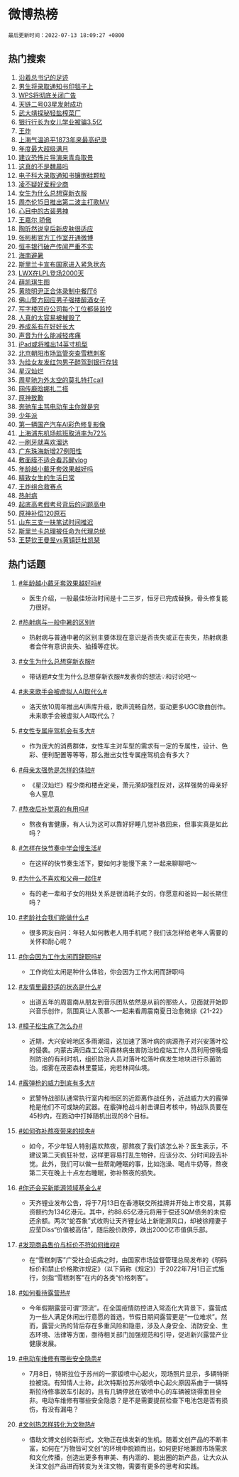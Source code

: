 # 微博热榜

`最后更新时间：2022-07-13 18:09:27 +0800`

## 热门搜索

1. [沿着总书记的足迹](https://m.weibo.cn/search?containerid=100103type%3D1%26t%3D10%26q%3D%23%E6%B2%BF%E7%9D%80%E6%80%BB%E4%B9%A6%E8%AE%B0%E7%9A%84%E8%B6%B3%E8%BF%B9%23&stream_entry_id=51&isnewpage=1&extparam=seat%3D1%26pos%3D0%26filter_type%3Drealtimehot%26c_type%3D51%26dgr%3D0%26cate%3D10103%26display_time%3D1657706965%26pre_seqid%3D1657706965914020025108&luicode=10000011&lfid=106003type%253D25%2526t%253D3%2526disable_hot%253D1%2526filter_type%253Drealtimehot)
1. [男生将录取通知书印毯子上](https://m.weibo.cn/search?containerid=100103type%3D1%26t%3D10%26q%3D%23%E7%94%B7%E7%94%9F%E5%B0%86%E5%BD%95%E5%8F%96%E9%80%9A%E7%9F%A5%E4%B9%A6%E5%8D%B0%E6%AF%AF%E5%AD%90%E4%B8%8A%23&stream_entry_id=31&isnewpage=1&extparam=seat%3D1%26pos%3D0%26c_type%3D31%26dgr%3D0%26cate%3D0%26flag%3D1%26filter_type%3Drealtimehot%26realpos%3D1%26lcate%3D5001%26display_time%3D1657706965%26pre_seqid%3D1657706965914020025108&luicode=10000011&lfid=106003type%253D25%2526t%253D3%2526disable_hot%253D1%2526filter_type%253Drealtimehot)
1. [WPS将彻底关闭广告](https://m.weibo.cn/search?containerid=100103type%3D1%26t%3D10%26q%3D%23WPS%E5%B0%86%E5%BD%BB%E5%BA%95%E5%85%B3%E9%97%AD%E5%B9%BF%E5%91%8A%23&stream_entry_id=31&isnewpage=1&extparam=seat%3D1%26pos%3D1%26c_type%3D31%26dgr%3D0%26cate%3D0%26flag%3D2%26filter_type%3Drealtimehot%26realpos%3D2%26lcate%3D5001%26display_time%3D1657706965%26pre_seqid%3D1657706965914020025108&luicode=10000011&lfid=106003type%253D25%2526t%253D3%2526disable_hot%253D1%2526filter_type%253Drealtimehot)
1. [天链二号03星发射成功](https://m.weibo.cn/search?containerid=100103type%3D1%26t%3D10%26q%3D%23%E5%A4%A9%E9%93%BE%E4%BA%8C%E5%8F%B703%E6%98%9F%E5%8F%91%E5%B0%84%E6%88%90%E5%8A%9F%23&stream_entry_id=31&isnewpage=1&extparam=seat%3D1%26pos%3D2%26c_type%3D31%26dgr%3D0%26cate%3D0%26flag%3D0%26filter_type%3Drealtimehot%26realpos%3D3%26lcate%3D5001%26display_time%3D1657706965%26pre_seqid%3D1657706965914020025108&luicode=10000011&lfid=106003type%253D25%2526t%253D3%2526disable_hot%253D1%2526filter_type%253Drealtimehot)
1. [武大靖探秘轻盐榨菜厂](https://m.weibo.cn/search?containerid=100103type%3D1%26t%3D10%26q%3D%23%E6%AD%A6%E5%A4%A7%E9%9D%96%E6%8E%A2%E7%A7%98%E8%BD%BB%E7%9B%90%E6%A6%A8%E8%8F%9C%E5%8E%82%23&stream_entry_id=31&isnewpage=1&extparam=seat%3D1%26pos%3D3%26c_type%3D31%26dgr%3D0%26adid%3D159741%26cate%3D0%26topic_ad%3D1%26filter_type%3Drealtimehot%26lcate%3D5001%26display_time%3D1657706965%26pre_seqid%3D1657706965914020025108&luicode=10000011&lfid=106003type%253D25%2526t%253D3%2526disable_hot%253D1%2526filter_type%253Drealtimehot)
1. [银行行长为女儿学业被骗3.5亿](https://m.weibo.cn/search?containerid=100103type%3D1%26t%3D10%26q%3D%23%E9%93%B6%E8%A1%8C%E8%A1%8C%E9%95%BF%E4%B8%BA%E5%A5%B3%E5%84%BF%E5%AD%A6%E4%B8%9A%E8%A2%AB%E9%AA%973.5%E4%BA%BF%23&stream_entry_id=31&isnewpage=1&extparam=seat%3D1%26pos%3D4%26c_type%3D31%26dgr%3D0%26cate%3D0%26flag%3D1%26filter_type%3Drealtimehot%26realpos%3D4%26lcate%3D5001%26display_time%3D1657706965%26pre_seqid%3D1657706965914020025108&luicode=10000011&lfid=106003type%253D25%2526t%253D3%2526disable_hot%253D1%2526filter_type%253Drealtimehot)
1. [王炸](https://m.weibo.cn/search?containerid=100103type%3D1%26t%3D10%26q%3D%E7%8E%8B%E7%82%B8&stream_entry_id=31&isnewpage=1&extparam=seat%3D1%26pos%3D5%26c_type%3D31%26dgr%3D0%26cate%3D0%26flag%3D0%26filter_type%3Drealtimehot%26realpos%3D5%26lcate%3D5001%26display_time%3D1657706965%26pre_seqid%3D1657706965914020025108&luicode=10000011&lfid=106003type%253D25%2526t%253D3%2526disable_hot%253D1%2526filter_type%253Drealtimehot)
1. [上海气温追平1873年来最高纪录](https://m.weibo.cn/search?containerid=100103type%3D1%26t%3D10%26q%3D%23%E4%B8%8A%E6%B5%B7%E6%B0%94%E6%B8%A9%E8%BF%BD%E5%B9%B31873%E5%B9%B4%E6%9D%A5%E6%9C%80%E9%AB%98%E7%BA%AA%E5%BD%95%23&stream_entry_id=31&isnewpage=1&extparam=seat%3D1%26pos%3D6%26c_type%3D31%26dgr%3D0%26cate%3D0%26flag%3D1%26filter_type%3Drealtimehot%26realpos%3D6%26lcate%3D5001%26display_time%3D1657706965%26pre_seqid%3D1657706965914020025108&luicode=10000011&lfid=106003type%253D25%2526t%253D3%2526disable_hot%253D1%2526filter_type%253Drealtimehot)
1. [年度最大超级满月](https://m.weibo.cn/search?containerid=100103type%3D1%26t%3D10%26q%3D%23%E5%B9%B4%E5%BA%A6%E6%9C%80%E5%A4%A7%E8%B6%85%E7%BA%A7%E6%BB%A1%E6%9C%88%23&stream_entry_id=31&isnewpage=1&extparam=seat%3D1%26pos%3D7%26c_type%3D31%26dgr%3D0%26adid%3D159701%26cate%3D0%26topic_ad%3D1%26filter_type%3Drealtimehot%26lcate%3D5001%26display_time%3D1657706965%26pre_seqid%3D1657706965914020025108&luicode=10000011&lfid=106003type%253D25%2526t%253D3%2526disable_hot%253D1%2526filter_type%253Drealtimehot)
1. [建议恐怖片导演来青岛取景](https://m.weibo.cn/search?containerid=100103type%3D1%26t%3D10%26q%3D%23%E5%BB%BA%E8%AE%AE%E6%81%90%E6%80%96%E7%89%87%E5%AF%BC%E6%BC%94%E6%9D%A5%E9%9D%92%E5%B2%9B%E5%8F%96%E6%99%AF%23&stream_entry_id=31&isnewpage=1&extparam=seat%3D1%26pos%3D8%26c_type%3D31%26dgr%3D0%26cate%3D0%26flag%3D0%26filter_type%3Drealtimehot%26realpos%3D7%26lcate%3D5001%26display_time%3D1657706965%26pre_seqid%3D1657706965914020025108&luicode=10000011&lfid=106003type%253D25%2526t%253D3%2526disable_hot%253D1%2526filter_type%253Drealtimehot)
1. [这真的不是魏晨吗](https://m.weibo.cn/search?containerid=100103type%3D1%26t%3D10%26q%3D%23%E8%BF%99%E7%9C%9F%E7%9A%84%E4%B8%8D%E6%98%AF%E9%AD%8F%E6%99%A8%E5%90%97%23&stream_entry_id=31&isnewpage=1&extparam=seat%3D1%26pos%3D9%26c_type%3D31%26dgr%3D0%26cate%3D0%26flag%3D0%26filter_type%3Drealtimehot%26realpos%3D8%26lcate%3D5001%26display_time%3D1657706965%26pre_seqid%3D1657706965914020025108&luicode=10000011&lfid=106003type%253D25%2526t%253D3%2526disable_hot%253D1%2526filter_type%253Drealtimehot)
1. [电子科大录取通知书镶嵌硅颗粒](https://m.weibo.cn/search?containerid=100103type%3D1%26t%3D10%26q%3D%23%E7%94%B5%E5%AD%90%E7%A7%91%E5%A4%A7%E5%BD%95%E5%8F%96%E9%80%9A%E7%9F%A5%E4%B9%A6%E9%95%B6%E5%B5%8C%E7%A1%85%E9%A2%97%E7%B2%92%23&stream_entry_id=31&isnewpage=1&extparam=seat%3D1%26pos%3D10%26c_type%3D31%26dgr%3D0%26cate%3D0%26flag%3D0%26filter_type%3Drealtimehot%26realpos%3D9%26lcate%3D5001%26display_time%3D1657706965%26pre_seqid%3D1657706965914020025108&luicode=10000011&lfid=106003type%253D25%2526t%253D3%2526disable_hot%253D1%2526filter_type%253Drealtimehot)
1. [凌不疑好爱程少商](https://m.weibo.cn/search?containerid=100103type%3D1%26t%3D10%26q%3D%23%E5%87%8C%E4%B8%8D%E7%96%91%E5%A5%BD%E7%88%B1%E7%A8%8B%E5%B0%91%E5%95%86%23&stream_entry_id=31&isnewpage=1&extparam=seat%3D1%26pos%3D11%26c_type%3D31%26dgr%3D0%26cate%3D0%26flag%3D1%26filter_type%3Drealtimehot%26realpos%3D10%26lcate%3D5001%26display_time%3D1657706965%26pre_seqid%3D1657706965914020025108&luicode=10000011&lfid=106003type%253D25%2526t%253D3%2526disable_hot%253D1%2526filter_type%253Drealtimehot)
1. [女生为什么总想穿新衣服](https://m.weibo.cn/search?containerid=100103type%3D1%26t%3D10%26q%3D%23%E5%A5%B3%E7%94%9F%E4%B8%BA%E4%BB%80%E4%B9%88%E6%80%BB%E6%83%B3%E7%A9%BF%E6%96%B0%E8%A1%A3%E6%9C%8D%23&stream_entry_id=31&isnewpage=1&extparam=seat%3D1%26pos%3D12%26c_type%3D31%26dgr%3D0%26cate%3D0%26flag%3D0%26filter_type%3Drealtimehot%26realpos%3D11%26lcate%3D5001%26display_time%3D1657706965%26pre_seqid%3D1657706965914020025108&luicode=10000011&lfid=106003type%253D25%2526t%253D3%2526disable_hot%253D1%2526filter_type%253Drealtimehot)
1. [周杰伦15日推出第二波主打歌MV](https://m.weibo.cn/search?containerid=100103type%3D1%26t%3D10%26q%3D%23%E5%91%A8%E6%9D%B0%E4%BC%A615%E6%97%A5%E6%8E%A8%E5%87%BA%E7%AC%AC%E4%BA%8C%E6%B3%A2%E4%B8%BB%E6%89%93%E6%AD%8CMV%23&stream_entry_id=31&isnewpage=1&extparam=seat%3D1%26pos%3D13%26c_type%3D31%26dgr%3D0%26cate%3D0%26flag%3D1%26filter_type%3Drealtimehot%26realpos%3D12%26lcate%3D5001%26display_time%3D1657706965%26pre_seqid%3D1657706965914020025108&luicode=10000011&lfid=106003type%253D25%2526t%253D3%2526disable_hot%253D1%2526filter_type%253Drealtimehot)
1. [心目中的古装男神](https://m.weibo.cn/search?containerid=100103type%3D1%26t%3D10%26q%3D%23%E5%BF%83%E7%9B%AE%E4%B8%AD%E7%9A%84%E5%8F%A4%E8%A3%85%E7%94%B7%E7%A5%9E%23&stream_entry_id=31&isnewpage=1&extparam=seat%3D1%26pos%3D14%26c_type%3D31%26dgr%3D0%26cate%3D0%26flag%3D1%26filter_type%3Drealtimehot%26realpos%3D13%26lcate%3D5001%26display_time%3D1657706965%26pre_seqid%3D1657706965914020025108&luicode=10000011&lfid=106003type%253D25%2526t%253D3%2526disable_hot%253D1%2526filter_type%253Drealtimehot)
1. [王嘉尔 骄傲](https://m.weibo.cn/search?containerid=100103type%3D1%26t%3D10%26q%3D%E7%8E%8B%E5%98%89%E5%B0%94+%E9%AA%84%E5%82%B2&stream_entry_id=31&isnewpage=1&extparam=seat%3D1%26pos%3D15%26c_type%3D31%26dgr%3D0%26cate%3D0%26flag%3D0%26filter_type%3Drealtimehot%26realpos%3D14%26lcate%3D5001%26display_time%3D1657706965%26pre_seqid%3D1657706965914020025108&luicode=10000011&lfid=106003type%253D25%2526t%253D3%2526disable_hot%253D1%2526filter_type%253Drealtimehot)
1. [陶昕然说皇后新皮肤很适应](https://m.weibo.cn/search?containerid=100103type%3D1%26t%3D10%26q%3D%23%E9%99%B6%E6%98%95%E7%84%B6%E8%AF%B4%E7%9A%87%E5%90%8E%E6%96%B0%E7%9A%AE%E8%82%A4%E5%BE%88%E9%80%82%E5%BA%94%23&stream_entry_id=31&isnewpage=1&extparam=seat%3D1%26pos%3D16%26c_type%3D31%26dgr%3D0%26cate%3D0%26flag%3D0%26filter_type%3Drealtimehot%26realpos%3D15%26lcate%3D5001%26display_time%3D1657706965%26pre_seqid%3D1657706965914020025108&luicode=10000011&lfid=106003type%253D25%2526t%253D3%2526disable_hot%253D1%2526filter_type%253Drealtimehot)
1. [张彬彬官方工作室开通微博](https://m.weibo.cn/search?containerid=100103type%3D1%26t%3D10%26q%3D%23%E5%BC%A0%E5%BD%AC%E5%BD%AC%E5%AE%98%E6%96%B9%E5%B7%A5%E4%BD%9C%E5%AE%A4%E5%BC%80%E9%80%9A%E5%BE%AE%E5%8D%9A%23&stream_entry_id=31&isnewpage=1&extparam=seat%3D1%26pos%3D17%26c_type%3D31%26dgr%3D0%26cate%3D0%26flag%3D0%26filter_type%3Drealtimehot%26realpos%3D16%26lcate%3D5001%26display_time%3D1657706965%26pre_seqid%3D1657706965914020025108&luicode=10000011&lfid=106003type%253D25%2526t%253D3%2526disable_hot%253D1%2526filter_type%253Drealtimehot)
1. [恒丰银行破产传闻严重不实](https://m.weibo.cn/search?containerid=100103type%3D1%26t%3D10%26q%3D%23%E6%81%92%E4%B8%B0%E9%93%B6%E8%A1%8C%E7%A0%B4%E4%BA%A7%E4%BC%A0%E9%97%BB%E4%B8%A5%E9%87%8D%E4%B8%8D%E5%AE%9E%23&stream_entry_id=31&isnewpage=1&extparam=seat%3D1%26pos%3D18%26c_type%3D31%26dgr%3D0%26cate%3D0%26flag%3D1%26filter_type%3Drealtimehot%26realpos%3D17%26lcate%3D5001%26display_time%3D1657706965%26pre_seqid%3D1657706965914020025108&luicode=10000011&lfid=106003type%253D25%2526t%253D3%2526disable_hot%253D1%2526filter_type%253Drealtimehot)
1. [海南避暑](https://m.weibo.cn/search?containerid=100103type%3D1%26t%3D10%26q%3D%23%E6%B5%B7%E5%8D%97%E9%81%BF%E6%9A%91%23&stream_entry_id=31&isnewpage=1&extparam=seat%3D1%26pos%3D19%26c_type%3D31%26dgr%3D0%26cate%3D0%26flag%3D0%26filter_type%3Drealtimehot%26realpos%3D18%26lcate%3D5001%26display_time%3D1657706965%26pre_seqid%3D1657706965914020025108&luicode=10000011&lfid=106003type%253D25%2526t%253D3%2526disable_hot%253D1%2526filter_type%253Drealtimehot)
1. [斯里兰卡宣布国家进入紧急状态](https://m.weibo.cn/search?containerid=100103type%3D1%26t%3D10%26q%3D%23%E6%96%AF%E9%87%8C%E5%85%B0%E5%8D%A1%E5%AE%A3%E5%B8%83%E5%9B%BD%E5%AE%B6%E8%BF%9B%E5%85%A5%E7%B4%A7%E6%80%A5%E7%8A%B6%E6%80%81%23&stream_entry_id=31&isnewpage=1&extparam=seat%3D1%26pos%3D20%26c_type%3D31%26dgr%3D0%26cate%3D0%26flag%3D0%26filter_type%3Drealtimehot%26realpos%3D19%26lcate%3D5001%26display_time%3D1657706965%26pre_seqid%3D1657706965914020025108&luicode=10000011&lfid=106003type%253D25%2526t%253D3%2526disable_hot%253D1%2526filter_type%253Drealtimehot)
1. [LWX在LPL登场2000天](https://m.weibo.cn/search?containerid=100103type%3D1%26t%3D10%26q%3D%23LWX%E5%9C%A8LPL%E7%99%BB%E5%9C%BA2000%E5%A4%A9%23&stream_entry_id=31&isnewpage=1&extparam=seat%3D1%26pos%3D21%26c_type%3D31%26dgr%3D0%26cate%3D0%26flag%3D1%26filter_type%3Drealtimehot%26realpos%3D20%26lcate%3D5001%26display_time%3D1657706965%26pre_seqid%3D1657706965914020025108&luicode=10000011&lfid=106003type%253D25%2526t%253D3%2526disable_hot%253D1%2526filter_type%253Drealtimehot)
1. [薛凯琪生图](https://m.weibo.cn/search?containerid=100103type%3D1%26t%3D10%26q%3D%23%E8%96%9B%E5%87%AF%E7%90%AA%E7%94%9F%E5%9B%BE%23&stream_entry_id=31&isnewpage=1&extparam=seat%3D1%26pos%3D22%26c_type%3D31%26dgr%3D0%26cate%3D0%26flag%3D0%26filter_type%3Drealtimehot%26realpos%3D21%26lcate%3D5001%26display_time%3D1657706965%26pre_seqid%3D1657706965914020025108&luicode=10000011&lfid=106003type%253D25%2526t%253D3%2526disable_hot%253D1%2526filter_type%253Drealtimehot)
1. [黄晓明尹正合体录制中餐厅6](https://m.weibo.cn/search?containerid=100103type%3D1%26t%3D10%26q%3D%23%E9%BB%84%E6%99%93%E6%98%8E%E5%B0%B9%E6%AD%A3%E5%90%88%E4%BD%93%E5%BD%95%E5%88%B6%E4%B8%AD%E9%A4%90%E5%8E%856%23&stream_entry_id=31&isnewpage=1&extparam=seat%3D1%26pos%3D23%26c_type%3D31%26dgr%3D0%26cate%3D0%26flag%3D1%26filter_type%3Drealtimehot%26realpos%3D22%26lcate%3D5001%26display_time%3D1657706965%26pre_seqid%3D1657706965914020025108&luicode=10000011&lfid=106003type%253D25%2526t%253D3%2526disable_hot%253D1%2526filter_type%253Drealtimehot)
1. [佛山警方回应男子强搂醉酒女子](https://m.weibo.cn/search?containerid=100103type%3D1%26t%3D10%26q%3D%23%E4%BD%9B%E5%B1%B1%E8%AD%A6%E6%96%B9%E5%9B%9E%E5%BA%94%E7%94%B7%E5%AD%90%E5%BC%BA%E6%90%82%E9%86%89%E9%85%92%E5%A5%B3%E5%AD%90%23&stream_entry_id=31&isnewpage=1&extparam=seat%3D1%26pos%3D24%26c_type%3D31%26dgr%3D0%26cate%3D0%26flag%3D0%26filter_type%3Drealtimehot%26realpos%3D23%26lcate%3D5001%26display_time%3D1657706965%26pre_seqid%3D1657706965914020025108&luicode=10000011&lfid=106003type%253D25%2526t%253D3%2526disable_hot%253D1%2526filter_type%253Drealtimehot)
1. [写字楼回应公司每个工位都装监控](https://m.weibo.cn/search?containerid=100103type%3D1%26t%3D10%26q%3D%23%E5%86%99%E5%AD%97%E6%A5%BC%E5%9B%9E%E5%BA%94%E5%85%AC%E5%8F%B8%E6%AF%8F%E4%B8%AA%E5%B7%A5%E4%BD%8D%E9%83%BD%E8%A3%85%E7%9B%91%E6%8E%A7%23&stream_entry_id=31&isnewpage=1&extparam=seat%3D1%26pos%3D25%26c_type%3D31%26dgr%3D0%26cate%3D0%26flag%3D1%26filter_type%3Drealtimehot%26realpos%3D24%26lcate%3D5001%26display_time%3D1657706965%26pre_seqid%3D1657706965914020025108&luicode=10000011&lfid=106003type%253D25%2526t%253D3%2526disable_hot%253D1%2526filter_type%253Drealtimehot)
1. [人真的太容易被摧毁了](https://m.weibo.cn/search?containerid=100103type%3D1%26t%3D10%26q%3D%23%E4%BA%BA%E7%9C%9F%E7%9A%84%E5%A4%AA%E5%AE%B9%E6%98%93%E8%A2%AB%E6%91%A7%E6%AF%81%E4%BA%86%23&stream_entry_id=31&isnewpage=1&extparam=seat%3D1%26pos%3D26%26c_type%3D31%26dgr%3D0%26cate%3D0%26flag%3D1%26filter_type%3Drealtimehot%26realpos%3D25%26lcate%3D5001%26display_time%3D1657706965%26pre_seqid%3D1657706965914020025108&luicode=10000011&lfid=106003type%253D25%2526t%253D3%2526disable_hot%253D1%2526filter_type%253Drealtimehot)
1. [养成系有在好好长大](https://m.weibo.cn/search?containerid=100103type%3D1%26t%3D10%26q%3D%23%E5%85%BB%E6%88%90%E7%B3%BB%E6%9C%89%E5%9C%A8%E5%A5%BD%E5%A5%BD%E9%95%BF%E5%A4%A7%23&stream_entry_id=31&isnewpage=1&extparam=seat%3D1%26pos%3D27%26c_type%3D31%26dgr%3D0%26cate%3D0%26flag%3D0%26filter_type%3Drealtimehot%26realpos%3D26%26lcate%3D5001%26display_time%3D1657706965%26pre_seqid%3D1657706965914020025108&luicode=10000011&lfid=106003type%253D25%2526t%253D3%2526disable_hot%253D1%2526filter_type%253Drealtimehot)
1. [声音为什么能减轻疼痛](https://m.weibo.cn/search?containerid=100103type%3D1%26t%3D10%26q%3D%23%E5%A3%B0%E9%9F%B3%E4%B8%BA%E4%BB%80%E4%B9%88%E8%83%BD%E5%87%8F%E8%BD%BB%E7%96%BC%E7%97%9B%23&stream_entry_id=31&isnewpage=1&extparam=seat%3D1%26pos%3D28%26c_type%3D31%26dgr%3D0%26cate%3D0%26flag%3D1%26filter_type%3Drealtimehot%26realpos%3D27%26lcate%3D5001%26display_time%3D1657706965%26pre_seqid%3D1657706965914020025108&luicode=10000011&lfid=106003type%253D25%2526t%253D3%2526disable_hot%253D1%2526filter_type%253Drealtimehot)
1. [iPad或将推出14英寸机型](https://m.weibo.cn/search?containerid=100103type%3D1%26t%3D10%26q%3D%23iPad%E6%88%96%E5%B0%86%E6%8E%A8%E5%87%BA14%E8%8B%B1%E5%AF%B8%E6%9C%BA%E5%9E%8B%23&stream_entry_id=31&isnewpage=1&extparam=seat%3D1%26pos%3D29%26c_type%3D31%26dgr%3D0%26cate%3D0%26flag%3D0%26filter_type%3Drealtimehot%26realpos%3D28%26lcate%3D5001%26display_time%3D1657706965%26pre_seqid%3D1657706965914020025108&luicode=10000011&lfid=106003type%253D25%2526t%253D3%2526disable_hot%253D1%2526filter_type%253Drealtimehot)
1. [北京朝阳市场监管突查雪糕刺客](https://m.weibo.cn/search?containerid=100103type%3D1%26t%3D10%26q%3D%23%E5%8C%97%E4%BA%AC%E6%9C%9D%E9%98%B3%E5%B8%82%E5%9C%BA%E7%9B%91%E7%AE%A1%E7%AA%81%E6%9F%A5%E9%9B%AA%E7%B3%95%E5%88%BA%E5%AE%A2%23&stream_entry_id=31&isnewpage=1&extparam=seat%3D1%26pos%3D30%26c_type%3D31%26dgr%3D0%26cate%3D0%26flag%3D1%26filter_type%3Drealtimehot%26realpos%3D29%26lcate%3D5001%26display_time%3D1657706965%26pre_seqid%3D1657706965914020025108&luicode=10000011&lfid=106003type%253D25%2526t%253D3%2526disable_hot%253D1%2526filter_type%253Drealtimehot)
1. [为给女友发红包男子醉驾到银行存钱](https://m.weibo.cn/search?containerid=100103type%3D1%26t%3D10%26q%3D%23%E4%B8%BA%E7%BB%99%E5%A5%B3%E5%8F%8B%E5%8F%91%E7%BA%A2%E5%8C%85%E7%94%B7%E5%AD%90%E9%86%89%E9%A9%BE%E5%88%B0%E9%93%B6%E8%A1%8C%E5%AD%98%E9%92%B1%23&stream_entry_id=31&isnewpage=1&extparam=seat%3D1%26pos%3D31%26c_type%3D31%26dgr%3D0%26cate%3D0%26flag%3D0%26filter_type%3Drealtimehot%26realpos%3D30%26lcate%3D5001%26display_time%3D1657706965%26pre_seqid%3D1657706965914020025108&luicode=10000011&lfid=106003type%253D25%2526t%253D3%2526disable_hot%253D1%2526filter_type%253Drealtimehot)
1. [星汉灿烂](http://m.weibo.cn/c/wbox?&id=j84w2uenjc&roomid=10576&q=%23%E6%98%9F%E6%B1%89%E7%81%BF%E7%83%82%23&extparam=seat%3D1%26pos%3D32%26c_type%3D31%26dgr%3D0%26cate%3D0%26flag%3D1%26filter_type%3Drealtimehot%26realpos%3D31%26lcate%3D5001%26display_time%3D1657706965%26pre_seqid%3D1657706965914020025108&luicode=10000011&lfid=106003type%253D25%2526t%253D3%2526disable_hot%253D1%2526filter_type%253Drealtimehot)
1. [周星驰为外太空的莫扎特打call](https://m.weibo.cn/search?containerid=100103type%3D1%26t%3D10%26q%3D%23%E5%91%A8%E6%98%9F%E9%A9%B0%E4%B8%BA%E5%A4%96%E5%A4%AA%E7%A9%BA%E7%9A%84%E8%8E%AB%E6%89%8E%E7%89%B9%E6%89%93call%23&stream_entry_id=31&isnewpage=1&extparam=seat%3D1%26pos%3D33%26c_type%3D31%26dgr%3D0%26cate%3D0%26flag%3D1%26filter_type%3Drealtimehot%26realpos%3D32%26lcate%3D5001%26display_time%3D1657706965%26pre_seqid%3D1657706965914020025108&luicode=10000011&lfid=106003type%253D25%2526t%253D3%2526disable_hot%253D1%2526filter_type%253Drealtimehot)
1. [网传鹿晗娜扎二搭](https://m.weibo.cn/search?containerid=100103type%3D1%26t%3D10%26q%3D%23%E7%BD%91%E4%BC%A0%E9%B9%BF%E6%99%97%E5%A8%9C%E6%89%8E%E4%BA%8C%E6%90%AD%23&stream_entry_id=31&isnewpage=1&extparam=seat%3D1%26pos%3D34%26c_type%3D31%26dgr%3D0%26cate%3D0%26flag%3D0%26filter_type%3Drealtimehot%26realpos%3D33%26lcate%3D5001%26display_time%3D1657706965%26pre_seqid%3D1657706965914020025108&luicode=10000011&lfid=106003type%253D25%2526t%253D3%2526disable_hot%253D1%2526filter_type%253Drealtimehot)
1. [原神致歉](https://m.weibo.cn/search?containerid=100103type%3D1%26t%3D10%26q%3D%23%E5%8E%9F%E7%A5%9E%E8%87%B4%E6%AD%89%23&stream_entry_id=31&isnewpage=1&extparam=seat%3D1%26pos%3D35%26c_type%3D31%26dgr%3D0%26cate%3D0%26flag%3D0%26filter_type%3Drealtimehot%26realpos%3D34%26lcate%3D5001%26display_time%3D1657706965%26pre_seqid%3D1657706965914020025108&luicode=10000011&lfid=106003type%253D25%2526t%253D3%2526disable_hot%253D1%2526filter_type%253Drealtimehot)
1. [奔驰车主骂电动车主你就是穷](https://m.weibo.cn/search?containerid=100103type%3D1%26t%3D10%26q%3D%23%E5%A5%94%E9%A9%B0%E8%BD%A6%E4%B8%BB%E9%AA%82%E7%94%B5%E5%8A%A8%E8%BD%A6%E4%B8%BB%E4%BD%A0%E5%B0%B1%E6%98%AF%E7%A9%B7%23&stream_entry_id=31&isnewpage=1&extparam=seat%3D1%26pos%3D36%26c_type%3D31%26dgr%3D0%26cate%3D0%26flag%3D0%26filter_type%3Drealtimehot%26realpos%3D35%26lcate%3D5001%26display_time%3D1657706965%26pre_seqid%3D1657706965914020025108&luicode=10000011&lfid=106003type%253D25%2526t%253D3%2526disable_hot%253D1%2526filter_type%253Drealtimehot)
1. [少年派](https://m.weibo.cn/search?containerid=100103type%3D1%26t%3D10%26q%3D%E5%B0%91%E5%B9%B4%E6%B4%BE&stream_entry_id=31&isnewpage=1&extparam=seat%3D1%26pos%3D37%26c_type%3D31%26dgr%3D0%26cate%3D0%26flag%3D0%26filter_type%3Drealtimehot%26realpos%3D36%26lcate%3D5001%26display_time%3D1657706965%26pre_seqid%3D1657706965914020025108&luicode=10000011&lfid=106003type%253D25%2526t%253D3%2526disable_hot%253D1%2526filter_type%253Drealtimehot)
1. [第一辆国产汽车AI彩色修复影像](https://m.weibo.cn/search?containerid=100103type%3D1%26t%3D10%26q%3D%23%E7%AC%AC%E4%B8%80%E8%BE%86%E5%9B%BD%E4%BA%A7%E6%B1%BD%E8%BD%A6AI%E5%BD%A9%E8%89%B2%E4%BF%AE%E5%A4%8D%E5%BD%B1%E5%83%8F%23&stream_entry_id=31&isnewpage=1&extparam=seat%3D1%26pos%3D38%26c_type%3D31%26dgr%3D0%26cate%3D0%26flag%3D1%26filter_type%3Drealtimehot%26realpos%3D37%26lcate%3D5001%26display_time%3D1657706965%26pre_seqid%3D1657706965914020025108&luicode=10000011&lfid=106003type%253D25%2526t%253D3%2526disable_hot%253D1%2526filter_type%253Drealtimehot)
1. [上海浦东机场航班取消率为72%](https://m.weibo.cn/search?containerid=100103type%3D1%26t%3D10%26q%3D%23%E4%B8%8A%E6%B5%B7%E6%B5%A6%E4%B8%9C%E6%9C%BA%E5%9C%BA%E8%88%AA%E7%8F%AD%E5%8F%96%E6%B6%88%E7%8E%87%E4%B8%BA72%25%23&stream_entry_id=31&isnewpage=1&extparam=seat%3D1%26pos%3D39%26c_type%3D31%26dgr%3D0%26cate%3D0%26flag%3D0%26filter_type%3Drealtimehot%26realpos%3D38%26lcate%3D5001%26display_time%3D1657706965%26pre_seqid%3D1657706965914020025108&luicode=10000011&lfid=106003type%253D25%2526t%253D3%2526disable_hot%253D1%2526filter_type%253Drealtimehot)
1. [一刷牙就喜欢溜达](https://m.weibo.cn/search?containerid=100103type%3D1%26t%3D10%26q%3D%23%E4%B8%80%E5%88%B7%E7%89%99%E5%B0%B1%E5%96%9C%E6%AC%A2%E6%BA%9C%E8%BE%BE%23&stream_entry_id=31&isnewpage=1&extparam=seat%3D1%26pos%3D40%26c_type%3D31%26dgr%3D0%26cate%3D0%26flag%3D0%26filter_type%3Drealtimehot%26realpos%3D39%26lcate%3D5001%26display_time%3D1657706965%26pre_seqid%3D1657706965914020025108&luicode=10000011&lfid=106003type%253D25%2526t%253D3%2526disable_hot%253D1%2526filter_type%253Drealtimehot)
1. [广东珠海新增27例阳性](https://m.weibo.cn/search?containerid=100103type%3D1%26t%3D10%26q%3D%23%E5%B9%BF%E4%B8%9C%E7%8F%A0%E6%B5%B7%E6%96%B0%E5%A2%9E27%E4%BE%8B%E9%98%B3%E6%80%A7%23&stream_entry_id=31&isnewpage=1&extparam=seat%3D1%26pos%3D41%26c_type%3D31%26dgr%3D0%26cate%3D0%26flag%3D0%26filter_type%3Drealtimehot%26realpos%3D40%26lcate%3D5001%26display_time%3D1657706965%26pre_seqid%3D1657706965914020025108&luicode=10000011&lfid=106003type%253D25%2526t%253D3%2526disable_hot%253D1%2526filter_type%253Drealtimehot)
1. [敷面膜不适合看苏醒vlog](https://m.weibo.cn/search?containerid=100103type%3D1%26t%3D10%26q%3D%23%E6%95%B7%E9%9D%A2%E8%86%9C%E4%B8%8D%E9%80%82%E5%90%88%E7%9C%8B%E8%8B%8F%E9%86%92vlog%23&stream_entry_id=31&isnewpage=1&extparam=seat%3D1%26pos%3D42%26c_type%3D31%26dgr%3D0%26cate%3D0%26flag%3D0%26filter_type%3Drealtimehot%26realpos%3D41%26lcate%3D5001%26display_time%3D1657706965%26pre_seqid%3D1657706965914020025108&luicode=10000011&lfid=106003type%253D25%2526t%253D3%2526disable_hot%253D1%2526filter_type%253Drealtimehot)
1. [年龄越小戴牙套效果越好吗](https://m.weibo.cn/search?containerid=100103type%3D1%26t%3D10%26q%3D%23%E5%B9%B4%E9%BE%84%E8%B6%8A%E5%B0%8F%E6%88%B4%E7%89%99%E5%A5%97%E6%95%88%E6%9E%9C%E8%B6%8A%E5%A5%BD%E5%90%97%23&stream_entry_id=31&isnewpage=1&extparam=seat%3D1%26pos%3D43%26c_type%3D31%26dgr%3D0%26cate%3D0%26flag%3D0%26filter_type%3Drealtimehot%26realpos%3D42%26lcate%3D5001%26display_time%3D1657706965%26pre_seqid%3D1657706965914020025108&luicode=10000011&lfid=106003type%253D25%2526t%253D3%2526disable_hot%253D1%2526filter_type%253Drealtimehot)
1. [精致女生的生活日常](https://m.weibo.cn/search?containerid=100103type%3D1%26t%3D10%26q%3D%E7%B2%BE%E8%87%B4%E5%A5%B3%E7%94%9F%E7%9A%84%E7%94%9F%E6%B4%BB%E6%97%A5%E5%B8%B8&stream_entry_id=31&isnewpage=1&extparam=seat%3D1%26pos%3D44%26c_type%3D31%26dgr%3D0%26cate%3D0%26flag%3D0%26filter_type%3Drealtimehot%26realpos%3D43%26lcate%3D5001%26display_time%3D1657706965%26pre_seqid%3D1657706965914020025108&luicode=10000011&lfid=106003type%253D25%2526t%253D3%2526disable_hot%253D1%2526filter_type%253Drealtimehot)
1. [王炸组合救赛点](https://m.weibo.cn/search?containerid=100103type%3D1%26t%3D10%26q%3D%23%E7%8E%8B%E7%82%B8%E7%BB%84%E5%90%88%E6%95%91%E8%B5%9B%E7%82%B9%23&stream_entry_id=31&isnewpage=1&extparam=seat%3D1%26pos%3D45%26c_type%3D31%26dgr%3D0%26cate%3D0%26flag%3D1%26filter_type%3Drealtimehot%26realpos%3D44%26lcate%3D5001%26display_time%3D1657706965%26pre_seqid%3D1657706965914020025108&luicode=10000011&lfid=106003type%253D25%2526t%253D3%2526disable_hot%253D1%2526filter_type%253Drealtimehot)
1. [热射病](https://m.weibo.cn/search?containerid=100103type%3D1%26t%3D10%26q%3D%23%E7%83%AD%E5%B0%84%E7%97%85%23&stream_entry_id=31&isnewpage=1&extparam=seat%3D1%26pos%3D46%26c_type%3D31%26dgr%3D0%26cate%3D0%26flag%3D0%26filter_type%3Drealtimehot%26realpos%3D45%26lcate%3D5001%26display_time%3D1657706965%26pre_seqid%3D1657706965914020025108&luicode=10000011&lfid=106003type%253D25%2526t%253D3%2526disable_hot%253D1%2526filter_type%253Drealtimehot)
1. [起底高考假考号背后的问题高中](https://m.weibo.cn/search?containerid=100103type%3D1%26t%3D10%26q%3D%23%E8%B5%B7%E5%BA%95%E9%AB%98%E8%80%83%E5%81%87%E8%80%83%E5%8F%B7%E8%83%8C%E5%90%8E%E7%9A%84%E9%97%AE%E9%A2%98%E9%AB%98%E4%B8%AD%23&stream_entry_id=31&isnewpage=1&extparam=seat%3D1%26pos%3D47%26c_type%3D31%26dgr%3D0%26cate%3D0%26flag%3D1%26filter_type%3Drealtimehot%26realpos%3D46%26lcate%3D5001%26display_time%3D1657706965%26pre_seqid%3D1657706965914020025108&luicode=10000011&lfid=106003type%253D25%2526t%253D3%2526disable_hot%253D1%2526filter_type%253Drealtimehot)
1. [原神补偿120原石](https://m.weibo.cn/search?containerid=100103type%3D1%26t%3D10%26q%3D%23%E5%8E%9F%E7%A5%9E%E8%A1%A5%E5%81%BF120%E5%8E%9F%E7%9F%B3%23&stream_entry_id=31&isnewpage=1&extparam=seat%3D1%26pos%3D48%26c_type%3D31%26dgr%3D0%26cate%3D0%26flag%3D1%26filter_type%3Drealtimehot%26realpos%3D47%26lcate%3D5001%26display_time%3D1657706965%26pre_seqid%3D1657706965914020025108&luicode=10000011&lfid=106003type%253D25%2526t%253D3%2526disable_hot%253D1%2526filter_type%253Drealtimehot)
1. [山东三支一扶笔试时间推迟](https://m.weibo.cn/search?containerid=100103type%3D1%26t%3D10%26q%3D%23%E5%B1%B1%E4%B8%9C%E4%B8%89%E6%94%AF%E4%B8%80%E6%89%B6%E7%AC%94%E8%AF%95%E6%97%B6%E9%97%B4%E6%8E%A8%E8%BF%9F%23&stream_entry_id=31&isnewpage=1&extparam=seat%3D1%26pos%3D49%26c_type%3D31%26dgr%3D0%26cate%3D0%26flag%3D0%26filter_type%3Drealtimehot%26realpos%3D48%26lcate%3D5001%26display_time%3D1657706965%26pre_seqid%3D1657706965914020025108&luicode=10000011&lfid=106003type%253D25%2526t%253D3%2526disable_hot%253D1%2526filter_type%253Drealtimehot)
1. [斯里兰卡总理被任命为代理总统](https://m.weibo.cn/search?containerid=100103type%3D1%26t%3D10%26q%3D%23%E6%96%AF%E9%87%8C%E5%85%B0%E5%8D%A1%E6%80%BB%E7%90%86%E8%A2%AB%E4%BB%BB%E5%91%BD%E4%B8%BA%E4%BB%A3%E7%90%86%E6%80%BB%E7%BB%9F%23&stream_entry_id=31&isnewpage=1&extparam=seat%3D1%26pos%3D50%26c_type%3D31%26dgr%3D0%26cate%3D0%26flag%3D1%26filter_type%3Drealtimehot%26realpos%3D49%26lcate%3D5001%26display_time%3D1657706965%26pre_seqid%3D1657706965914020025108&luicode=10000011&lfid=106003type%253D25%2526t%253D3%2526disable_hot%253D1%2526filter_type%253Drealtimehot)
1. [王楚钦王曼昱vs黄镇廷杜凯琹](https://m.weibo.cn/search?containerid=100103type%3D1%26t%3D10%26q%3D%23%E7%8E%8B%E6%A5%9A%E9%92%A6%E7%8E%8B%E6%9B%BC%E6%98%B1vs%E9%BB%84%E9%95%87%E5%BB%B7%E6%9D%9C%E5%87%AF%E7%90%B9%23&stream_entry_id=31&isnewpage=1&extparam=seat%3D1%26pos%3D51%26c_type%3D31%26dgr%3D0%26cate%3D0%26flag%3D0%26filter_type%3Drealtimehot%26realpos%3D50%26lcate%3D5001%26display_time%3D1657706965%26pre_seqid%3D1657706965914020025108&luicode=10000011&lfid=106003type%253D25%2526t%253D3%2526disable_hot%253D1%2526filter_type%253Drealtimehot)

## 热门话题

1. [#年龄越小戴牙套效果越好吗#](https://m.weibo.cn/search?containerid=231522type%3D1%26t%3D10%26q%3D%23%E5%B9%B4%E9%BE%84%E8%B6%8A%E5%B0%8F%E6%88%B4%E7%89%99%E5%A5%97%E6%95%88%E6%9E%9C%E8%B6%8A%E5%A5%BD%E5%90%97%23&stream_entry_id=128&isnewpage=1&extparam=seat%3D1%26pos%3D1-0-0%26dgr%3D0%26c_type%3D128%26unitid%3D1657689695378%26lcate%3D5004%26cate%3D5004%26display_time%3D1657706967%26pre_seqid%3D165770696729309257172&luicode=10000011&lfid=231648_-_4)
    - 医生介绍，一般最佳矫治时间是十二三岁，恒牙已完成替换，骨头修复能力很好。

1. [#热射病与一般中暑的区别#](https://m.weibo.cn/search?containerid=231522type%3D1%26t%3D10%26q%3D%23%E7%83%AD%E5%B0%84%E7%97%85%E4%B8%8E%E4%B8%80%E8%88%AC%E4%B8%AD%E6%9A%91%E7%9A%84%E5%8C%BA%E5%88%AB%23&stream_entry_id=128&isnewpage=1&extparam=seat%3D1%26pos%3D1-0-1%26dgr%3D0%26c_type%3D128%26unitid%3D1657682196758%26lcate%3D5004%26cate%3D5004%26display_time%3D1657706967%26pre_seqid%3D165770696729309257172&luicode=10000011&lfid=231648_-_4)
    - 热射病与普通中暑的区别主要体现在意识是否丧失或正在丧失，热射病患者会伴有意识丧失、抽搐等症状。

1. [#女生为什么总想穿新衣服#](https://m.weibo.cn/search?containerid=231522type%3D1%26t%3D10%26q%3D%23%E5%A5%B3%E7%94%9F%E4%B8%BA%E4%BB%80%E4%B9%88%E6%80%BB%E6%83%B3%E7%A9%BF%E6%96%B0%E8%A1%A3%E6%9C%8D%23&stream_entry_id=128&isnewpage=1&extparam=seat%3D1%26pos%3D1-0-2%26dgr%3D0%26c_type%3D128%26unitid%3D1657695398377%26lcate%3D5004%26cate%3D5004%26display_time%3D1657706967%26pre_seqid%3D165770696729309257172&luicode=10000011&lfid=231648_-_4)
    - 带话题#女生为什么总想穿新衣服#发表你的想法💡和讨论吧～

1. [#未来歌手会被虚拟人AI取代么#](https://m.weibo.cn/search?containerid=231522type%3D1%26t%3D10%26q%3D%23%E6%9C%AA%E6%9D%A5%E6%AD%8C%E6%89%8B%E4%BC%9A%E8%A2%AB%E8%99%9A%E6%8B%9F%E4%BA%BAAI%E5%8F%96%E4%BB%A3%E4%B9%88%23&stream_entry_id=128&isnewpage=1&extparam=seat%3D1%26pos%3D1-0-3%26dgr%3D0%26c_type%3D128%26unitid%3Dm1657706732%26lcate%3D5004%26cate%3D5004%26display_time%3D1657706967%26pre_seqid%3D165770696729309257172&luicode=10000011&lfid=231648_-_4)
    - 洛天依10周年推出AI声库升级，歌声流畅自然，驱动更多UGC歌曲创作。未来歌手会被虚拟人AI取代么？

1. [#女性专属座驾机会有多大#](https://m.weibo.cn/search?containerid=231522type%3D1%26t%3D10%26q%3D%23%E5%A5%B3%E6%80%A7%E4%B8%93%E5%B1%9E%E5%BA%A7%E9%A9%BE%E6%9C%BA%E4%BC%9A%E6%9C%89%E5%A4%9A%E5%A4%A7%23&stream_entry_id=128&isnewpage=1&extparam=seat%3D1%26pos%3D1-0-4%26dgr%3D0%26c_type%3D128%26unitid%3D1657633913561%26lcate%3D5004%26cate%3D5004%26display_time%3D1657706967%26pre_seqid%3D165770696729309257172&luicode=10000011&lfid=231648_-_4)
    - 作为庞大的消费群体，女性车主对车型的需求有一定的专属性，设计、色彩、便利配置等等等，那么推出女性专属座驾机会有多大？ ​

1. [#母亲太强势是怎样的体验#](https://m.weibo.cn/search?containerid=231522type%3D1%26t%3D10%26q%3D%23%E6%AF%8D%E4%BA%B2%E5%A4%AA%E5%BC%BA%E5%8A%BF%E6%98%AF%E6%80%8E%E6%A0%B7%E7%9A%84%E4%BD%93%E9%AA%8C%23&stream_entry_id=128&isnewpage=1&extparam=seat%3D1%26pos%3D1-0-5%26dgr%3D0%26c_type%3D128%26unitid%3D1657630911364%26lcate%3D5004%26cate%3D5004%26display_time%3D1657706967%26pre_seqid%3D165770696729309257172&luicode=10000011&lfid=231648_-_4)
    - 《星汉灿烂》程少商和楼垚定亲，萧元漪却强烈反对，这样强势的母亲好令人窒息

1. [#熬夜后补觉真的有用吗#](https://m.weibo.cn/search?containerid=231522type%3D1%26t%3D10%26q%3D%23%E7%86%AC%E5%A4%9C%E5%90%8E%E8%A1%A5%E8%A7%89%E7%9C%9F%E7%9A%84%E6%9C%89%E7%94%A8%E5%90%97%23&stream_entry_id=128&isnewpage=1&extparam=seat%3D1%26pos%3D1-0-6%26dgr%3D0%26c_type%3D128%26unitid%3D1657543285972%26lcate%3D5004%26cate%3D5004%26display_time%3D1657706967%26pre_seqid%3D165770696729309257172&luicode=10000011&lfid=231648_-_4)
    - 熬夜有害健康，有人认为这可以靠好好睡几觉补救回来，但事实真是如此吗？

1. [#怎样在快节奏中学会慢生活#](https://m.weibo.cn/search?containerid=231522type%3D1%26t%3D10%26q%3D%23%E6%80%8E%E6%A0%B7%E5%9C%A8%E5%BF%AB%E8%8A%82%E5%A5%8F%E4%B8%AD%E5%AD%A6%E4%BC%9A%E6%85%A2%E7%94%9F%E6%B4%BB%23&stream_entry_id=128&isnewpage=1&extparam=seat%3D1%26pos%3D1-0-7%26dgr%3D0%26c_type%3D128%26unitid%3D1657631806993%26lcate%3D5004%26cate%3D5004%26display_time%3D1657706967%26pre_seqid%3D165770696729309257172&luicode=10000011&lfid=231648_-_4)
    - 在这样的快节奏生活下，要如何才能慢下来？一起来聊聊吧～

1. [#为什么不喜欢和父母一起住#](https://m.weibo.cn/search?containerid=231522type%3D1%26t%3D10%26q%3D%23%E4%B8%BA%E4%BB%80%E4%B9%88%E4%B8%8D%E5%96%9C%E6%AC%A2%E5%92%8C%E7%88%B6%E6%AF%8D%E4%B8%80%E8%B5%B7%E4%BD%8F%23&stream_entry_id=128&isnewpage=1&extparam=seat%3D1%26pos%3D1-0-8%26dgr%3D0%26c_type%3D128%26unitid%3Dm1657706717%26lcate%3D5004%26cate%3D5004%26display_time%3D1657706967%26pre_seqid%3D165770696729309257172&luicode=10000011&lfid=231648_-_4)
    - 有的老一辈和子女的相处关系是很消耗子女的，你愿意和爸妈一起长期住吗？

1. [#老龄社会我们能做什么#](https://m.weibo.cn/search?containerid=231522type%3D1%26t%3D10%26q%3D%23%E8%80%81%E9%BE%84%E7%A4%BE%E4%BC%9A%E6%88%91%E4%BB%AC%E8%83%BD%E5%81%9A%E4%BB%80%E4%B9%88%23&stream_entry_id=128&isnewpage=1&extparam=seat%3D1%26pos%3D1-0-9%26dgr%3D0%26c_type%3D128%26unitid%3D1657539391602%26lcate%3D5004%26cate%3D5004%26display_time%3D1657706967%26pre_seqid%3D165770696729309257172&luicode=10000011&lfid=231648_-_4)
    - 很多网友自问：年轻人如何教老人用手机呢？我们该怎样给老年人需要的关怀和耐心呢？

1. [#你会因为工作太闲而辞职吗#](https://m.weibo.cn/search?containerid=231522type%3D1%26t%3D10%26q%3D%23%E4%BD%A0%E4%BC%9A%E5%9B%A0%E4%B8%BA%E5%B7%A5%E4%BD%9C%E5%A4%AA%E9%97%B2%E8%80%8C%E8%BE%9E%E8%81%8C%E5%90%97%23&stream_entry_id=128&isnewpage=1&extparam=seat%3D1%26pos%3D1-0-10%26dgr%3D0%26c_type%3D128%26unitid%3Dm1657706722%26lcate%3D5004%26cate%3D5004%26display_time%3D1657706967%26pre_seqid%3D165770696729309257172&luicode=10000011&lfid=231648_-_4)
    - 工作岗位太闲是种什么体验，你会因为工作太闲而辞职吗

1. [#友情里最舒适的状态是什么#](https://m.weibo.cn/search?containerid=231522type%3D1%26t%3D10%26q%3D%23%E5%8F%8B%E6%83%85%E9%87%8C%E6%9C%80%E8%88%92%E9%80%82%E7%9A%84%E7%8A%B6%E6%80%81%E6%98%AF%E4%BB%80%E4%B9%88%23&stream_entry_id=128&isnewpage=1&extparam=seat%3D1%26pos%3D1-0-11%26dgr%3D0%26c_type%3D128%26unitid%3D1657691504039%26lcate%3D5004%26cate%3D5004%26display_time%3D1657706967%26pre_seqid%3D165770696729309257172&luicode=10000011&lfid=231648_-_4)
    - 出道五年的周震南从朋友到音乐团队依然是从前的那些人，见面就开始即兴音乐创作，氛围真让人羡慕～一起来看周震南夏日治愈微综《21-22》

1. [#樟子松生病了怎么办#](https://m.weibo.cn/search?containerid=231522type%3D1%26t%3D10%26q%3D%23%E6%A8%9F%E5%AD%90%E6%9D%BE%E7%94%9F%E7%97%85%E4%BA%86%E6%80%8E%E4%B9%88%E5%8A%9E%23&stream_entry_id=128&isnewpage=1&extparam=seat%3D1%26pos%3D1-0-12%26dgr%3D0%26c_type%3D128%26unitid%3Dm1657706730%26lcate%3D5004%26cate%3D5004%26display_time%3D1657706967%26pre_seqid%3D165770696729309257172&luicode=10000011&lfid=231648_-_4)
    - 近期，大兴安岭地区多雨潮湿，这加速了落叶病的病源孢子对兴安落叶松的侵袭。内蒙古满归森工公司森林病虫害防治检疫站工作人员利用傍晚烟剂防治的有利时机，组织防治人员对落叶松落叶病发生地块进行杀菌防治。烟雾在茂密森林里蔓延，宛若林间仙境。

1. [#霰弹枪的威力到底有多大#](https://m.weibo.cn/search?containerid=231522type%3D1%26t%3D10%26q%3D%23%E9%9C%B0%E5%BC%B9%E6%9E%AA%E7%9A%84%E5%A8%81%E5%8A%9B%E5%88%B0%E5%BA%95%E6%9C%89%E5%A4%9A%E5%A4%A7%23&stream_entry_id=128&isnewpage=1&extparam=seat%3D1%26pos%3D1-0-13%26dgr%3D0%26c_type%3D128%26unitid%3Dm1657706707%26lcate%3D5004%26cate%3D5004%26display_time%3D1657706967%26pre_seqid%3D165770696729309257172&luicode=10000011&lfid=231648_-_4)
    - 武警特战部队通常执行室内和街区的近距离作战任务，近战威力大的霰弹枪是他们不可或缺的武器。在霰弹枪战斗射击课目考核中，特战队员要在45秒内，在跑动中打掉随机出现的8个目标。

1. [#如何弥补熬夜带来的损失#](https://m.weibo.cn/search?containerid=231522type%3D1%26t%3D10%26q%3D%23%E5%A6%82%E4%BD%95%E5%BC%A5%E8%A1%A5%E7%86%AC%E5%A4%9C%E5%B8%A6%E6%9D%A5%E7%9A%84%E6%8D%9F%E5%A4%B1%23&stream_entry_id=128&isnewpage=1&extparam=seat%3D1%26pos%3D1-0-14%26dgr%3D0%26c_type%3D128%26unitid%3D1657551418116%26lcate%3D5004%26cate%3D5004%26display_time%3D1657706967%26pre_seqid%3D165770696729309257172&luicode=10000011&lfid=231648_-_4)
    - 如今，不少年轻人特别喜欢熬夜，那熬夜了我们该怎么补？医生表示，不建议第二天疯狂补觉，这样更容易打乱生物钟，应该分次、分时间段去补觉。此外，我们可以做一些帮助睡眠的事，比如泡澡、喝点牛奶等，熬夜第二天在晚上十点左右睡眠，弥补熬夜的损失。

1. [#你还会买新能源领域基金么#](https://m.weibo.cn/search?containerid=231522type%3D1%26t%3D10%26q%3D%23%E4%BD%A0%E8%BF%98%E4%BC%9A%E4%B9%B0%E6%96%B0%E8%83%BD%E6%BA%90%E9%A2%86%E5%9F%9F%E5%9F%BA%E9%87%91%E4%B9%88%23&stream_entry_id=128&isnewpage=1&extparam=seat%3D1%26pos%3D1-0-15%26dgr%3D0%26c_type%3D128%26unitid%3D1657698717066%26lcate%3D5004%26cate%3D5004%26display_time%3D1657706967%26pre_seqid%3D165770696729309257172&luicode=10000011&lfid=231648_-_4)
    - 天齐锂业发布公告，将于7月13日在香港联交所挂牌并开始上市交易，其募资额约为134亿港元。其中，约88.65亿港元将用于偿还SQM债务的未偿还余额。两次“蛇吞象”式收购让天齐锂业站上新能源风口，却被徐翔妻子应莹Diss“价值被高估”，随后股价跌停，跌出2000亿市值俱乐部。

1. [#发现商品售价与标价不符如何维权#](https://m.weibo.cn/search?containerid=231522type%3D1%26t%3D10%26q%3D%23%E5%8F%91%E7%8E%B0%E5%95%86%E5%93%81%E5%94%AE%E4%BB%B7%E4%B8%8E%E6%A0%87%E4%BB%B7%E4%B8%8D%E7%AC%A6%E5%A6%82%E4%BD%95%E7%BB%B4%E6%9D%83%23&stream_entry_id=128&isnewpage=1&extparam=seat%3D1%26pos%3D1-0-16%26dgr%3D0%26c_type%3D128%26unitid%3D1657672008433%26lcate%3D5004%26cate%3D5004%26display_time%3D1657706967%26pre_seqid%3D165770696729309257172&luicode=10000011&lfid=231648_-_4)
    - 在“雪糕刺客”广受社会诟病之时，由国家市场监督管理总局发布的《明码标价和禁止价格欺诈规定》（以下简称《规定》）于2022年7月1日正式施行，剑指“雪糕刺客”在内的各类“价格刺客”。

1. [#如何看待露营热#](https://m.weibo.cn/search?containerid=231522type%3D1%26t%3D10%26q%3D%23%E5%A6%82%E4%BD%95%E7%9C%8B%E5%BE%85%E9%9C%B2%E8%90%A5%E7%83%AD%23&stream_entry_id=128&isnewpage=1&extparam=seat%3D1%26pos%3D1-0-17%26dgr%3D0%26c_type%3D128%26unitid%3D1657539998929%26lcate%3D5004%26cate%3D5004%26display_time%3D1657706967%26pre_seqid%3D165770696729309257172&luicode=10000011&lfid=231648_-_4)
    - 今年假期露营可谓“顶流”。在全国疫情防控进入常态化大背景下，露营成为一些人满足休闲出行意愿的首选，节假日期间露营更是“一位难求”。然而，露营火热的背后存在多重风险和隐患，涉及人身安全、消防安全、生态环境、法律等方面，亟待相关部门加强规范和引导，促进新兴露营产业健康发展。

1. [#电动车维修有哪些安全隐患#](https://m.weibo.cn/search?containerid=231522type%3D1%26t%3D10%26q%3D%23%E7%94%B5%E5%8A%A8%E8%BD%A6%E7%BB%B4%E4%BF%AE%E6%9C%89%E5%93%AA%E4%BA%9B%E5%AE%89%E5%85%A8%E9%9A%90%E6%82%A3%23&stream_entry_id=128&isnewpage=1&extparam=seat%3D1%26pos%3D1-0-18%26dgr%3D0%26c_type%3D128%26unitid%3D1657597613570%26lcate%3D5004%26cate%3D5004%26display_time%3D1657706967%26pre_seqid%3D165770696729309257172&luicode=10000011&lfid=231648_-_4)
    - 7月8日，特斯拉位于苏州的一家钣喷中心起火，现场照片显示，多辆特斯拉被烧。有知情人士称，此次特斯拉苏州钣喷中心起火原因系由于一辆特斯拉待修事故车引起的，且有几辆停放在钣喷中心的车辆被烧得面目全非。电动车维修有哪些安全隐患？是不是需要提前检查下电池包是否有损伤，有没有漏电？

1. [#文创热怎样转化为文物热#](https://m.weibo.cn/search?containerid=231522type%3D1%26t%3D10%26q%3D%23%E6%96%87%E5%88%9B%E7%83%AD%E6%80%8E%E6%A0%B7%E8%BD%AC%E5%8C%96%E4%B8%BA%E6%96%87%E7%89%A9%E7%83%AD%23&stream_entry_id=128&isnewpage=1&extparam=seat%3D1%26pos%3D1-0-19%26dgr%3D0%26c_type%3D128%26unitid%3Dm1657706718%26lcate%3D5004%26cate%3D5004%26display_time%3D1657706967%26pre_seqid%3D165770696729309257172&luicode=10000011&lfid=231648_-_4)
    - 借助文博文创的新形式，文物正在焕发新的生机。随着文创产品的不断丰富，如何在“万物皆可文创”的环境中脱颖而出，如何更好地兼顾市场需求和文化传播，创造出更多有审美、有内涵的、能出圈的新产品，让大众从关注文创产品进而转变为关注文物，需要有更多的思考和实践。

